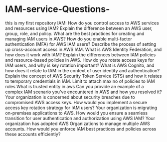 # IAM-service-Questions-
this is my first repository
IAM:
  How do you control access to AWS services and resources using IAM?
  Explain the difference between an AWS user, group, role, and policy.
  What are the best practices for creating and managing IAM users in AWS?
  How do you enable multi-factor authentication (MFA) for AWS IAM users?
  Describe the process of setting up cross-account access in AWS IAM.
  What is AWS Identity Federation, and how does it work with IAM?
  Explain the differences between IAM policies and resource-based policies in AWS.
  How do you rotate access keys for IAM users, and why is key rotation important?
  What is AWS Cognito, and how does it relate to IAM in the context of user identity and authentication?
  Explain the concept of AWS Security Token Service (STS) and how it relates to temporary credentials in IAM.
  Limit to attach max no of policies to IAM roles
  What is trusted entity in aws
  Can you provide an example of a complex IAM scenario you've encountered in AWS and how you resolved it?
  Your organization is concerned about security breaches due to compromised AWS access keys. How would you implement a secure access key rotation strategy for IAM users?
  Your organization is migrating on-premises applications to AWS. How would you ensure a seamless transition for user authentication and authorization using AWS IAM?
  Your organization has adopted AWS Organizations to manage multiple AWS accounts. How would you enforce IAM best practices and policies across these accounts efficiently?
